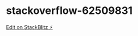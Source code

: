 # stackoverflow-62509831

[Edit on StackBlitz ⚡️](https://stackblitz.com/edit/stackoverflow-62509831)